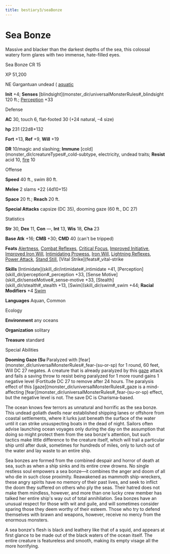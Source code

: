 ```yaml
---
title: bestiary3/seaBonze
---
```

# Sea Bonze

Massive and blacker than the darkest depths of the sea, this colossal watery form glares with two immense, hate-filled eyes.

Sea Bonze CR 15

XP 51,200

NE Gargantuan undead ( [aquatic](monster_dir/creatureTypes#_aquatic-subtype)

**Init** +4; **Senses** [blindsight](monster_dir/universalMonsterRules#_blindsight 120 ft.; [Perception](skill_dir/perception#_perception) +33

Defense

**AC** 30, touch 6, flat-footed 30 (+24 natural, –4 size)

**hp** 231 (22d8+132

**Fort** +13, **Ref** +9, **Will** +19

**DR** 10/magic and slashing; **Immune** [cold](monster_dir/creatureTypes#_cold-subtype, electricity, undead traits; **Resist** acid 10, [fire](monster_dir/creatureTypes#_fire-subtype) 10

Offense

**Speed** 40 ft., swim 80 ft.

**Melee** 2 slams +22 (4d10+15)

**Space** 20 ft.; **Reach** 20 ft.

**Special Attacks** capsize (DC 35), dooming gaze (60 ft., DC 27)

Statistics

**Str** 30, **Dex** 11, **Con** —, **Int** 13, **Wis** 18, **Cha** 23

**Base Atk** +16; **CMB** +30; **CMD** 40 (can't be tripped)

**Feats** [Alertness](feats#_alertness), [Combat Reflexes](feats#_combat-reflexes), [Critical Focus](feats#_critical-focus), [Improved Initiative](feats#_improved-initiative), [Improved Iron Will](feats#_improved-iron-will), [Intimidating Prowess](feats#_intimidating-prowess), [Iron Will](feats#_iron-will), [Lightning Reflexes](feats#_lightning-reflexes), [Power Attack](feats#_power-attack), [Stand Still](feats#_stand-still), [Vital Strike](feats#_vital-strike

**Skills** [Intimidate](skill_dir/intimidate#_intimidate +41, [Perception](skill_dir/perception#_perception +33, [Sense Motive](skill_dir/senseMotive#_sense-motive +33, [Stealth](skill_dir/stealth#_stealth +13, [Swim](skill_dir/swim#_swim +44; **Racial Modifiers** +4 [Swim](skill_dir/swim#_swim)

**Languages** Aquan, Common

Ecology

**Environment** any oceans

**Organization** solitary

**Treasure** standard

Special Abilities

**Dooming Gaze (Su** Paralyzed with [fear](monster_dir/universalMonsterRules#_fear-(su-or-sp) for 1 round, 60 feet, Will DC 27 negates. A creature that is already paralyzed by this [gaze](monster_dir/universalMonsterRules#_gaze) attack and fails a saving throw to resist being paralyzed for 1 more round gains 1 negative level (Fortitude DC 27 to remove after 24 hours. The paralysis effect of this [gaze](monster_dir/universalMonsterRules#_gaze is a mind-affecting [fear](monster_dir/universalMonsterRules#_fear-(su-or-sp) effect, but the negative level is not. The save DC is Charisma-based.

The ocean knows few terrors as unnatural and horrific as the sea bonze. This undead goliath dwells near established shipping lanes or offshore from coastal settlements, where it lurks just beneath the surface of the water until it can strike unsuspecting boats in the dead of night. Sailors often advise launching ocean voyages only during the day on the assumption that doing so might protect them from the sea bonze's attention, but such tactics make little difference to the creature itself, which will trail a particular ship until after dusk, sometimes for hundreds of miles, only to lurch out of the water and lay waste to an entire ship.

Sea bonzes are formed from the combined despair and horror of death at sea, such as when a ship sinks and its entire crew drowns. No single restless soul empowers a sea bonze—it combines the anger and doom of all who die in such close proximity. Reawakened as mammoth ship-wreckers, these angry spirits have no memory of their past lives, and seek to inflict the doom they suffered on others who ply the seas. Their hatred does not make them mindless, however, and more than one lucky crew member has talked her entire ship's way out of total annihilation. Sea bonzes have an unusual respect for those with wit and guile, and will sometimes consider sparing those they deem worthy of their esteem. Those who try to defend themselves with brawn and weapons, however, receive no mercy from the enormous monsters.

A sea bonze's flesh is black and leathery like that of a squid, and appears at first glance to be made out of the black waters of the ocean itself. The entire creature is featureless and smooth, making its empty visage all the more horrifying.

